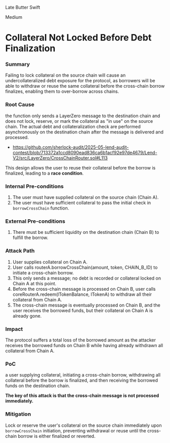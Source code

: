 Late Butter Swift

Medium

# Collateral Not Locked Before Debt Finalization

### Summary

Failing to lock collateral on the source chain will cause an undercollateralized debt exposure for the protocol, as borrowers will be able to withdraw or reuse the same collateral before the cross-chain borrow finalizes, enabling them to over-borrow across chains.

### Root Cause

the function only sends a LayerZero message to the destination chain and does not lock, reserve, or mark the collateral as "in use" on the source chain.
The actual debt and collateralization check are performed asynchronously on the destination chain after the message is delivered and processed.

- https://github.com/sherlock-audit/2025-05-lend-audit-contest/blob/713372a1ccd8090ead836ca6b1acf92e97de4679/Lend-V2/src/LayerZero/CrossChainRouter.sol#L113

This design allows the user to reuse their collateral before the borrow is finalized, leading to a **race condition**.

### Internal Pre-conditions

1. The user must have supplied collateral on the source chain (Chain A).
2. The user must have sufficient collateral to pass the initial check in `borrowCrossChain` function.

### External Pre-conditions

1. There must be sufficient liquidity on the destination chain (Chain B) to fulfill the borrow.

### Attack Path

1. User supplies collateral on Chain A.
2. User calls routerA.borrowCrossChain(amount, token, CHAIN_B_ID) to initiate a cross-chain borrow.
3. This only sends a message; no debt is recorded or collateral locked on Chain A at this point.
4. Before the cross-chain message is processed on Chain B, user calls coreRouterA.redeem(lTokenBalance, lTokenA) to withdraw all their collateral from Chain A.
5. The cross-chain message is eventually processed on Chain B, and the user receives the borrowed funds, but their collateral on Chain A is already gone.

### Impact

The protocol suffers a total loss of the borrowed amount as the attacker receives the borrowed funds on Chain B while having already withdrawn all collateral from Chain A.

### PoC

a user supplying collateral, initiating a cross-chain borrow, withdrawing all collateral before the borrow is finalized, and then receiving the borrowed funds on the destination chain.

**The key of this attack is that the cross-chain message is not processed immediately.**

### Mitigation

Lock or reserve the user's collateral on the source chain immediately upon `borrowCrossChain` initiation, preventing withdrawal or reuse until the cross-chain borrow is either finalized or reverted.